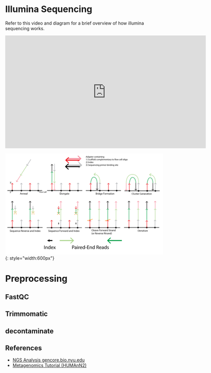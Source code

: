# Illumina Sequencing
Refer to this video and diagram for a brief overview of how illumina sequencing works.

<iframe width="640" height="360" src="https://www.youtube.com/embed/9YxExTSwgPM" frameborder="0" allow="accelerometer; autoplay; encrypted-media; gyroscope; picture-in-picture" allowfullscreen></iframe>

![](links/Illumina.png){: style="width:600px"}

# Preprocessing
## FastQC
## Trimmomatic

## decontaminate

## References
* [NGS Analysis gencore.bio.nyu.edu](https://learn.gencore.bio.nyu.edu/de-novo-genome-assembly/pre-processing-and-qc/)
* [Metagenomics Tutorial (HUMAnN2)](https://github.com/LangilleLab/microbiome_helper/wiki/Metagenomics-Tutorial-(Humann2))
